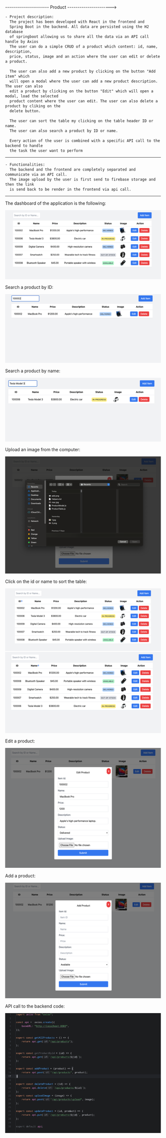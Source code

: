 ---------------------- Product ---------------------->

    - Project description:
      The project has been developed with React in the frontend and 
      Spring Boot in the backend. All data are persisted using the H2 database
      of springboot allowing us to share all the data via an API call handle by Axios 
      The user can do a simple CRUD of a product which content: id, name, description,
      price, status, image and an action where the user can edit or delete a product.

      The user can also add a new product by clicking on the button "Add item" which
      will open a modal where the user can add a new product description. The user can also 
      edit a product by clicking on the button "Edit" which will open a modal, load the selected
      product content where the user can edit. The user can also delete a product by cliking on the 
      delete button.

      The user can sort the table my clicking on the table header ID or name. 
      The user can also search a product by ID or name.

      Every action of the user is combined with a specific API call to the backend to handle
      the task the user want to perform
    
--------
    - Functionalities:
      The backend and the frontend are completely separated and communicate via an API call.
      The image upload by the user is first send to firebase storage and then the link
      is send back to be render in the frontend via api call.
    

--------
The dashboard of the application is the following:

![Dashboard Image](images/dashboard.png)

Search a product by ID:

![Search by id](images/searchID.png)

Search a product by name:

![Search by name](images/byname.png)

Upload an image from the computer:

![Dashboard Image](images/upload.png)

Click on the id or name to sort the table:

![Sort by id](images/sortid.png)
![Sort by n](images/sortname.png)

Edit a product:

![Edit](images/Edit.png)

Add a product:

![Add](images/add.png)

API call to the backend code:

![API call](images/API.png)
